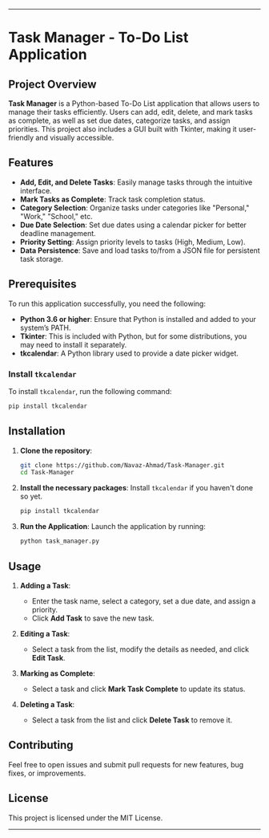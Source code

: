 

---

# Task Manager - To-Do List Application

## Project Overview
**Task Manager** is a Python-based To-Do List application that allows users to manage their tasks efficiently. Users can add, edit, delete, and mark tasks as complete, as well as set due dates, categorize tasks, and assign priorities. This project also includes a GUI built with Tkinter, making it user-friendly and visually accessible.

## Features
- **Add, Edit, and Delete Tasks**: Easily manage tasks through the intuitive interface.
- **Mark Tasks as Complete**: Track task completion status.
- **Category Selection**: Organize tasks under categories like "Personal," "Work," "School," etc.
- **Due Date Selection**: Set due dates using a calendar picker for better deadline management.
- **Priority Setting**: Assign priority levels to tasks (High, Medium, Low).
- **Data Persistence**: Save and load tasks to/from a JSON file for persistent task storage.

## Prerequisites
To run this application successfully, you need the following:
- **Python 3.6 or higher**: Ensure that Python is installed and added to your system’s PATH.
- **Tkinter**: This is included with Python, but for some distributions, you may need to install it separately.
- **tkcalendar**: A Python library used to provide a date picker widget.

### Install `tkcalendar`
To install `tkcalendar`, run the following command:
```bash
pip install tkcalendar
```

## Installation
1. **Clone the repository**:
   ```bash
   git clone https://github.com/Navaz-Ahmad/Task-Manager.git
   cd Task-Manager
   ```

2. **Install the necessary packages**:
   Install `tkcalendar` if you haven't done so yet.
   ```bash
   pip install tkcalendar
   ```

3. **Run the Application**:
   Launch the application by running:
   ```bash
   python task_manager.py
   ```

## Usage
1. **Adding a Task**: 
   - Enter the task name, select a category, set a due date, and assign a priority.
   - Click **Add Task** to save the new task.

2. **Editing a Task**:
   - Select a task from the list, modify the details as needed, and click **Edit Task**.

3. **Marking as Complete**:
   - Select a task and click **Mark Task Complete** to update its status.

4. **Deleting a Task**:
   - Select a task from the list and click **Delete Task** to remove it.


## Contributing
Feel free to open issues and submit pull requests for new features, bug fixes, or improvements.

## License
This project is licensed under the MIT License.

---
